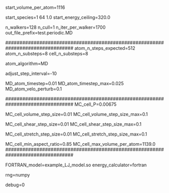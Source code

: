 start_volume_per_atom=1116

start_species=1 64 1.0
start_energy_ceiling=320.0

n_walkers=128
n_cull=1
n_iter_per_walker=1700
out_file_prefix=test.periodic.MD

################################################################################
atom_n_steps_expected=512
atom_n_substeps=8
cell_n_substeps=8

atom_algorithm=MD

adjust_step_interval=-10

MD_atom_timestep=0.01
MD_atom_timestep_max=0.025
MD_atom_velo_perturb=0.1

################################################################################
MC_cell_P=0.00675

MC_cell_volume_step_size=0.01
MC_cell_volume_step_size_max=0.1

MC_cell_shear_step_size=0.01
MC_cell_shear_step_size_max=0.1

MC_cell_stretch_step_size=0.01
MC_cell_stretch_step_size_max=0.1

MC_cell_min_aspect_ratio=0.85
MC_cell_max_volume_per_atom=1139.0
################################################################################

FORTRAN_model=example_LJ_model.so
energy_calculator=fortran

rng=numpy

debug=0
